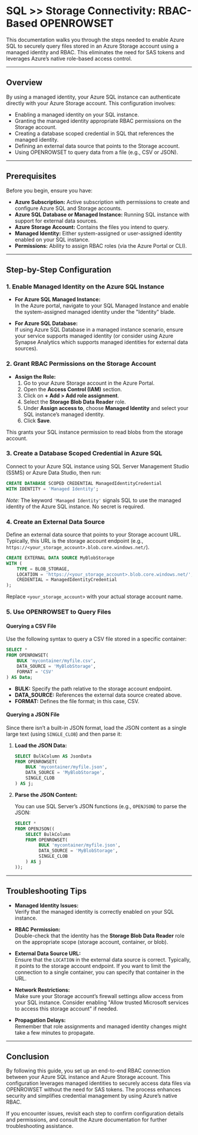 # SQL >> Storage Connectivity: RBAC-Based OPENROWSET

This documentation walks you through the steps needed to enable Azure SQL to securely query files stored in an Azure Storage account using a managed identity and RBAC. This eliminates the need for SAS tokens and leverages Azure’s native role-based access control.

---

## Overview

By using a managed identity, your Azure SQL instance can authenticate directly with your Azure Storage account. This configuration involves:
- Enabling a managed identity on your SQL instance.
- Granting the managed identity appropriate RBAC permissions on the Storage account.
- Creating a database scoped credential in SQL that references the managed identity.
- Defining an external data source that points to the Storage account.
- Using OPENROWSET to query data from a file (e.g., CSV or JSON).

---

## Prerequisites

Before you begin, ensure you have:

- **Azure Subscription:** Active subscription with permissions to create and configure Azure SQL and Storage accounts.
- **Azure SQL Database or Managed Instance:** Running SQL instance with support for external data sources.
- **Azure Storage Account:** Contains the files you intend to query.
- **Managed Identity:** Either system-assigned or user-assigned identity enabled on your SQL instance.
- **Permissions:** Ability to assign RBAC roles (via the Azure Portal or CLI).

---

## Step-by-Step Configuration

### 1. Enable Managed Identity on the Azure SQL Instance

- **For Azure SQL Managed Instance:**  
  In the Azure portal, navigate to your SQL Managed Instance and enable the system-assigned managed identity under the "Identity" blade.

- **For Azure SQL Database:**  
  If using Azure SQL Database in a managed instance scenario, ensure your service supports managed identity (or consider using Azure Synapse Analytics which supports managed identities for external data sources).

### 2. Grant RBAC Permissions on the Storage Account

- **Assign the Role:**
  1. Go to your Azure Storage account in the Azure Portal.
  2. Open the **Access Control (IAM)** section.
  3. Click on **+ Add > Add role assignment**.
  4. Select the **Storage Blob Data Reader** role.
  5. Under **Assign access to**, choose **Managed Identity** and select your SQL instance’s managed identity.
  6. Click **Save**.

This grants your SQL instance permission to read blobs from the storage account.

### 3. Create a Database Scoped Credential in Azure SQL

Connect to your Azure SQL instance using SQL Server Management Studio (SSMS) or Azure Data Studio, then run:

```sql
CREATE DATABASE SCOPED CREDENTIAL ManagedIdentityCredential
WITH IDENTITY = 'Managed Identity';
```

*Note:* The keyword `'Managed Identity'` signals SQL to use the managed identity of the Azure SQL instance. No secret is required.

### 4. Create an External Data Source

Define an external data source that points to your Storage account URL. Typically, this URL is the storage account endpoint (e.g., `https://<your_storage_account>.blob.core.windows.net/`).

```sql
CREATE EXTERNAL DATA SOURCE MyBlobStorage
WITH (
    TYPE = BLOB_STORAGE,
    LOCATION = 'https://<your_storage_account>.blob.core.windows.net/',
    CREDENTIAL = ManagedIdentityCredential
);
```

Replace `<your_storage_account>` with your actual storage account name.

### 5. Use OPENROWSET to Query Files

#### Querying a CSV File

Use the following syntax to query a CSV file stored in a specific container:

```sql
SELECT *
FROM OPENROWSET(
    BULK 'mycontainer/myfile.csv',
    DATA_SOURCE = 'MyBlobStorage',
    FORMAT = 'CSV'
) AS Data;
```

- **BULK:** Specify the path relative to the storage account endpoint.
- **DATA_SOURCE:** References the external data source created above.
- **FORMAT:** Defines the file format; in this case, CSV.

#### Querying a JSON File

Since there isn’t a built-in JSON format, load the JSON content as a single large text (using `SINGLE_CLOB`) and then parse it:

1. **Load the JSON Data:**

   ```sql
   SELECT BulkColumn AS JsonData
   FROM OPENROWSET(
       BULK 'mycontainer/myfile.json',
       DATA_SOURCE = 'MyBlobStorage',
       SINGLE_CLOB
   ) AS j;
   ```

2. **Parse the JSON Content:**

   You can use SQL Server’s JSON functions (e.g., `OPENJSON`) to parse the JSON:

   ```sql
   SELECT *
   FROM OPENJSON((
       SELECT BulkColumn
       FROM OPENROWSET(
            BULK 'mycontainer/myfile.json',
            DATA_SOURCE = 'MyBlobStorage',
            SINGLE_CLOB
       ) AS j
   ));
   ```

---

## Troubleshooting Tips

- **Managed Identity Issues:**  
  Verify that the managed identity is correctly enabled on your SQL instance.

- **RBAC Permission:**  
  Double-check that the identity has the **Storage Blob Data Reader** role on the appropriate scope (storage account, container, or blob).

- **External Data Source URL:**  
  Ensure that the `LOCATION` in the external data source is correct. Typically, it points to the storage account endpoint. If you want to limit the connection to a single container, you can specify that container in the URL.

- **Network Restrictions:**  
  Make sure your Storage account’s firewall settings allow access from your SQL instance. Consider enabling "Allow trusted Microsoft services to access this storage account" if needed.

- **Propagation Delays:**  
  Remember that role assignments and managed identity changes might take a few minutes to propagate.

---

## Conclusion

By following this guide, you set up an end-to-end RBAC connection between your Azure SQL instance and Azure Storage account. This configuration leverages managed identities to securely access data files via OPENROWSET without the need for SAS tokens. The process enhances security and simplifies credential management by using Azure’s native RBAC.

If you encounter issues, revisit each step to confirm configuration details and permissions, and consult the Azure documentation for further troubleshooting assistance.
